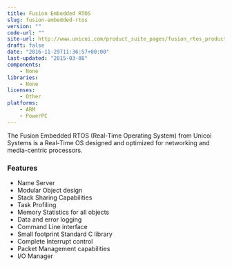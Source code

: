 ```yaml
---
title: Fusion Embedded RTOS
slug: fusion-embedded-rtos
version: ""
code-url: ""
site-url: http://www.unicoi.com/product_suite_pages/fusion_rtos_product_suite.htm
draft: false
date: "2016-11-29T11:36:57+00:00"
last-updated: "2015-03-08"
components:
    - None
libraries:
    - None
licenses:
    - Other
platforms:
    - ARM
    - PowerPC
---
```



The Fusion Embedded RTOS (Real-Time Operating System) from Unicoi Systems is a Real-Time OS designed and optimized for networking and media-centric processors.

<!--more-->

### Features
- Name Server
- Modular Object design
- Stack Sharing Capabilities
- Task Profiling
- Memory Statistics for all objects
- Data and error logging
- Command Line interface
- Small footprint Standard C library
- Complete Interrupt control
- Packet Management capabilities
- I/O Manager


